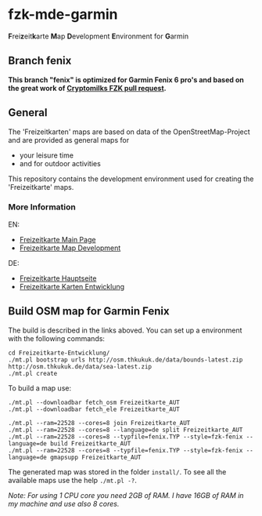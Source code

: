 fzk-mde-garmin
==============

<strong>F</strong>rei<strong>z</strong>eit<strong>k</strong>arte <strong>M</strong>ap <strong>D</strong>evelopment <strong>E</strong>nvironment for <strong>G</strong>armin

Branch fenix
------------

**This branch "fenix" is optimized for Garmin Fenix 6 pro's and based on the great work of [Cryptomilks FZK pull request](https://github.com/cryptomilk/fzk-mde-garmin).**

General
-------
The 'Freizeitkarten' maps are based on data of the OpenStreetMap-Project and are provided as general maps for

* your leisure time
* and for outdoor activities

This repository contains the development environment used for creating the 'Freizeitkarte' maps.

### More Information

EN:
* [Freizeitkarte Main Page](https://www.freizeitkarte-osm.de/garmin/en/index.html)
* [Freizeitkarte Map Development](https://www.freizeitkarte-osm.de/garmin/en/development.html)

DE:
* [Freizeitkarte Hauptseite](https://www.freizeitkarte-osm.de/garmin/de/index.html)
* [Freizeitkarte Karten Entwicklung](https://www.freizeitkarte-osm.de/garmin/de/entwicklung.html)

Build OSM map for Garmin Fenix
---------------------------------

The build is described in the links aboved.
You can set up a environment with the following commands:
```
cd Freizeitkarte-Entwicklung/
./mt.pl bootstrap urls http://osm.thkukuk.de/data/bounds-latest.zip http://osm.thkukuk.de/data/sea-latest.zip
./mt.pl create
```
To build a map use:
```
./mt.pl --downloadbar fetch_osm Freizeitkarte_AUT
./mt.pl --downloadbar fetch_ele Freizeitkarte_AUT

./mt.pl --ram=22528 --cores=8 join Freizeitkarte_AUT
./mt.pl --ram=22528 --cores=8 --language=de split Freizeitkarte_AUT
./mt.pl --ram=22528 --cores=8 --typfile=fenix.TYP --style=fzk-fenix --language=de build Freizeitkarte_AUT
./mt.pl --ram=22528 --cores=8 --typfile=fenix.TYP --style=fzk-fenix --language=de gmapsupp Freizeitkarte_AUT
```
The generated map was stored in the folder `install/`.
To see all the available maps use the help `./mt.pl -?`.

_Note: For using 1 CPU core you need 2GB of RAM. I have 16GB of RAM in my machine and use also 8 cores._
